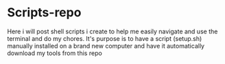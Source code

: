 # Scripts-repo

Here i will post shell scripts i create to help me easily navigate and use the terminal and do my chores. It's purpose is to have a script (setup.sh) manually installed on a brand new computer and have it automatically download my tools from this repo

